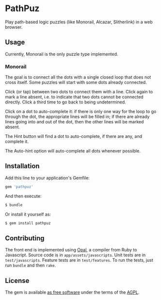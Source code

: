 # PathPuz
Play path-based logic puzzles (like Monorail, Alcazar, Slitherlink) in a web browser.

## Usage
Currently, Monorail is the only puzzle type implemented.

### Monorail

The goal is to connect all the dots with a single closed loop that does not cross itself. Some puzzles will start
with some dots already connected.

Click (or tap) between two dots to connect them with a line. Click again to mark a line absent, i.e. to indicate
that two dots cannot be connected directly. Click a third time to go back to being undetermined.

Click on a dot to auto-complete it: if there is only one way for the loop to go through the dot, the appropriate
lines will be filled in; if there are already lines going into and out of the dot, then the other lines will be
marked absent.

The Hint button will find a dot to auto-complete, if there are any, and complete it.

The Auto-hint option will auto-complete all dots whenever possible.

## Installation
Add this line to your application's Gemfile:

```ruby
gem 'pathpuz'
```

And then execute:
```bash
$ bundle
```

Or install it yourself as:
```bash
$ gem install pathpuz
```

## Contributing
The front end is implemented using [Opal](http://opalrb.org/), a compiler from Ruby to Javascript. Source code is
in `app/assets/javascripts`. Unit tests are in `test/javascripts`. Feature tests are in `test/features`. To run the
tests, just run `bundle` and then `rake`.

## License
The gem is available [as free software](https://github.com/dougo/pathpuz) under the terms of the [AGPL](http://www.gnu.org/licenses/agpl.html).
